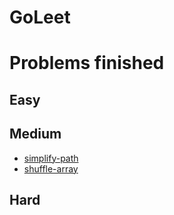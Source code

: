 GoLeet
======

Problems finished
=================

Easy
----

Medium
------

-	[simplify-path](simplify-path.md)
-	[shuffle-array](shuffle-array.md)

Hard
----
